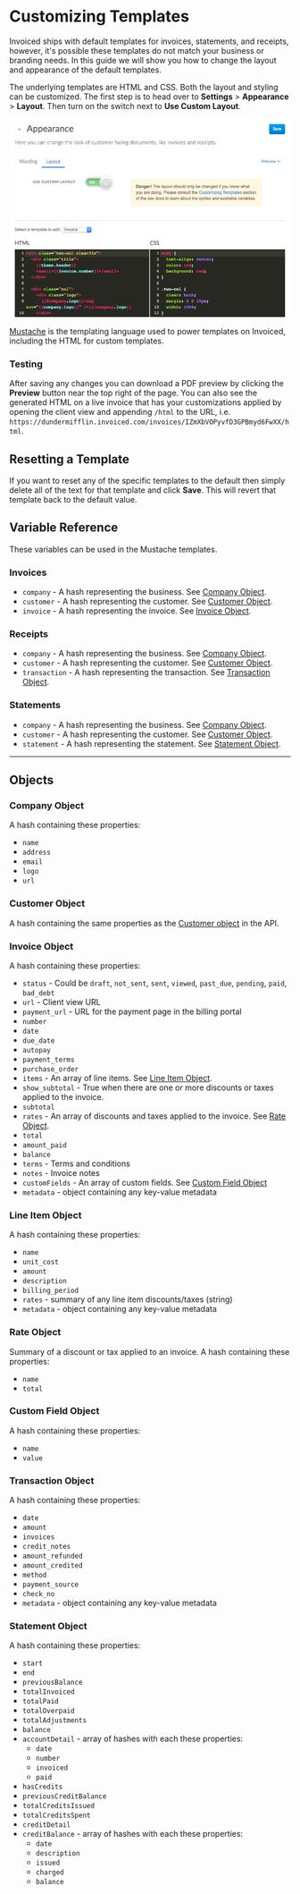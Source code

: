 # Customizing Templates

Invoiced ships with default templates for invoices, statements, and receipts, however, it's possible these templates do not match your business or branding needs. In this guide we will show you how to change the layout and appearance of the default templates.

The underlying templates are HTML and CSS. Both the layout and styling can be customized. The first step is to head over to **Settings** > **Appearance** > **Layout**. Then turn on the switch next to **Use Custom Layout**.

[![Customizable Invoice Templates](../img/customizable-invoice-templates.png)](../img/customizable-invoice-templates.png)

[Mustache](https://mustache.github.io/mustache.5.html) is the templating language used to power templates on Invoiced, including the HTML for custom templates.

### Testing

After saving any changes you can download a PDF preview by clicking the **Preview** button near the top right of the page. You can also see the generated HTML on a live invoice that has your customizations applied by opening the client view and appending `/html` to the URL, i.e. `https://dundermifflin.invoiced.com/invoices/IZmXbVOPyvfD3GPBmyd6FwXX/html`.

## Resetting a Template

If you want to reset any of the specific templates to the default then simply delete all of the text for that template and click **Save**. This will revert that template back to the default value.

## Variable Reference

These variables can be used in the Mustache templates.

### Invoices

- `company` - A hash representing the business. See [Company Object](#company-object).
- `customer` - A hash representing the customer. See [Customer Object](#customer-object).
- `invoice` - A hash representing the invoice. See [Invoice Object](#invoice-object).

### Receipts

- `company` - A hash representing the business. See [Company Object](#company-object).
- `customer` - A hash representing the customer. See [Customer Object](#customer-object).
- `transaction` - A hash representing the transaction. See [Transaction Object](#transaction-object).

### Statements

- `company` - A hash representing the business. See [Company Object](#company-object).
- `customer` - A hash representing the customer. See [Customer Object](#customer-object).
- `statement` - A hash representing the statement. See [Statement Object](#statement-object).

***

## Objects

### Company Object

A hash containing these properties:

- `name`
- `address`
- `email`
- `logo`
- `url`

### Customer Object

A hash containing the same properties as the [Customer object](/docs/api/#customer-object) in the API.

### Invoice Object

A hash containing these properties:

- `status` - Could be `draft`, `not_sent`, `sent`, `viewed`, `past_due`, `pending`, `paid`, `bad_debt`
- `url` - Client view URL
- `payment_url` - URL for the payment page in the billing portal
- `number`
- `date`
- `due_date`
- `autopay`
- `payment_terms`
- `purchase_order`
- `items` - An array of line items. See [Line Item Object](#line-item-object).
- `show_subtotal` - True when there are one or more discounts or taxes applied to the invoice.
- `subtotal`
- `rates` - An array of discounts and taxes applied to the invoice. See [Rate Object](#rate-object).
- `total`
- `amount_paid`
- `balance`
- `terms` - Terms and conditions
- `notes` - Invoice notes
- `customFields` - An array of custom fields. See [Custom Field Object](#custom-field-object)
- `metadata` - object containing any key-value metadata

### Line Item Object

A hash containing these properties:
- `name`
- `unit_cost`
- `amount`
- `description`
- `billing_period`
- `rates` - summary of any line item discounts/taxes (string)
- `metadata` - object containing any key-value metadata

### Rate Object

Summary of a discount or tax applied to an invoice. A hash containing these properties:
- `name`
- `total`

### Custom Field Object

A hash containing these properties:
- `name`
- `value`

### Transaction Object

A hash containing these properties:
- `date`
- `amount`
- `invoices`
- `credit_notes`
- `amount_refunded`
- `amount_credited`
- `method`
- `payment_source`
- `check_no`
- `metadata` - object containing any key-value metadata

### Statement Object

A hash containing these properties:
- `start`
- `end`
- `previousBalance`
- `totalInvoiced`
- `totalPaid`
- `totalOverpaid`
- `totalAdjustments`
- `balance`
- `accountDetail` - array of hashes with each these properties:
   - `date`
   - `number`
   - `invoiced`
   - `paid`
- `hasCredits`
- `previousCreditBalance`
- `totalCreditsIssued`
- `totalCreditsSpent`
- `creditDetail`
- `creditBalance` - array of hashes with each these properties:
   - `date`
   - `description`
   - `issued`
   - `charged`
   - `balance`